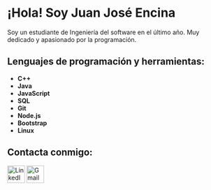 # ¡Hola! Soy **Juan José Encina**

Soy un estudiante de Ingeniería del software en el último año. Muy dedicado y apasionado por la programación. 

## Lenguajes de programación y herramientas:

- **C++**
- **Java**
- **JavaScript**
- **SQL**
- **Git**
- **Node.js**
- **Bootstrap**
- **Linux**

## Contacta conmigo:

<a href="https://www.linkedin.com/in/juan-jos%C3%A9-encina-fern%C3%A1ndez-80b444337/"><img src="https://cdn-icons-png.flaticon.com/512/174/174857.png" alt="LinkedIn" width="40" height="40"></a>
<a href="mailto:jencina@ucm.es"><img src="https://cdn-icons-png.flaticon.com/512/281/281769.png" alt="Gmail" width="40" height="40"></a>
